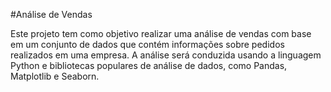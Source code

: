 #Análise de Vendas

Este projeto tem como objetivo realizar uma análise de vendas com base em um conjunto de dados que contém informações sobre pedidos realizados em uma empresa. A análise será conduzida usando a linguagem Python e bibliotecas populares de análise de dados, como Pandas, Matplotlib e Seaborn.

